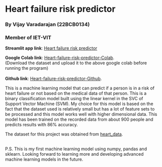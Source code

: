 # Heart failure risk predictor

### By **Vijay Varadarajan** (22BCB0134)
### Member of IET-VIT

**Streamlit app link**: [Heart failure risk predictor](https://heart-failure-risk-predictor.streamlit.app/)

**Google Colab link**: [Heart-failure-risk-predictor-Colab](https://colab.research.google.com/drive/1IEDbEVnk3WdUmneSHmOp4wH-digWnnY1).<br>
(Download the dataset and upload it to the above google colab before running the program)<br><br>
**Github link**: [Heart-failure-risk-predictor-Github](https://github.com/vijay-varadarajan/Heart-failure-predictor).

This is a machine learning model that can predict if a person is in a risk of heart failure or not based on the medical data of that person. This is a binary classification model built using the linear kernel in the SVC of Support Vector Machine (SVM). My choice for this model is based on the fact that the dataset used is relatively small but has a lot of feature sets to be processed and this model works well with higher dimensional data. This model has been trained on the recorded data from about 900 people and predicts results with 86% accuracy. 

The dataset for this project was obtained from [heart_data](https://www.kaggle.com/datasets/fedesoriano/heart-failure-prediction?select=heart.csv).

<br>
P.S. This is my first machine learning model using numpy, pandas and sklearn. Looking forward to learning more and developing advanced machine learning models in the future.
